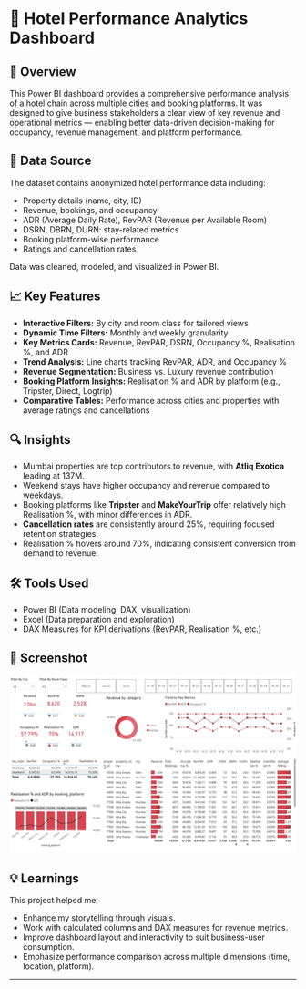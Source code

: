 # 🏨 Hotel Performance Analytics Dashboard

## 📝 Overview
This Power BI dashboard provides a comprehensive performance analysis of a hotel chain across multiple cities and booking platforms. It was designed to give business stakeholders a clear view of key revenue and operational metrics — enabling better data-driven decision-making for occupancy, revenue management, and platform performance.

## 📂 Data Source
The dataset contains anonymized hotel performance data including:
- Property details (name, city, ID)
- Revenue, bookings, and occupancy
- ADR (Average Daily Rate), RevPAR (Revenue per Available Room)
- DSRN, DBRN, DURN: stay-related metrics
- Booking platform-wise performance
- Ratings and cancellation rates

Data was cleaned, modeled, and visualized in Power BI.

## 📈 Key Features
- **Interactive Filters:** By city and room class for tailored views
- **Dynamic Time Filters:** Monthly and weekly granularity
- **Key Metrics Cards:** Revenue, RevPAR, DSRN, Occupancy %, Realisation %, and ADR
- **Trend Analysis:** Line charts tracking RevPAR, ADR, and Occupancy %
- **Revenue Segmentation:** Business vs. Luxury revenue contribution
- **Booking Platform Insights:** Realisation % and ADR by platform (e.g., Tripster, Direct, Logtrip)
- **Comparative Tables:** Performance across cities and properties with average ratings and cancellations

## 🔍 Insights
- Mumbai properties are top contributors to revenue, with **Atliq Exotica** leading at 137M.
- Weekend stays have higher occupancy and revenue compared to weekdays.
- Booking platforms like **Tripster** and **MakeYourTrip** offer relatively high Realisation %, with minor differences in ADR.
- **Cancellation rates** are consistently around 25%, requiring focused retention strategies.
- Realisation % hovers around 70%, indicating consistent conversion from demand to revenue.

## 🛠️ Tools Used
- Power BI (Data modeling, DAX, visualization)
- Excel (Data preparation and exploration)
- DAX Measures for KPI derivations (RevPAR, Realisation %, etc.)

## 📸 Screenshot
![Hotel Performance Dashboard](./dashboard%20ss.jpg)

## 💡 Learnings
This project helped me:
- Enhance my storytelling through visuals.
- Work with calculated columns and DAX measures for revenue metrics.
- Improve dashboard layout and interactivity to suit business-user consumption.
- Emphasize performance comparison across multiple dimensions (time, location, platform).

---

